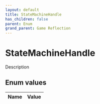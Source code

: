 ```yaml
---
layout: default
title: StateMachineHandle
has_children: false
parent: Enum
grand_parent: Game Reflection
---
```

# StateMachineHandle
Description 

## Enum values

| Name | Value |
|:----------|:--------------|


